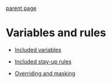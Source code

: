 [parent page](../index.md)

# Variables and rules

* [Included variables](included-variables.md)

* [Included stay-up rules](included-stay-up-rules.md)

* [Overriding and masking](overriding-and-masking.md)
